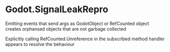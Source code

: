 # Godot.SignalLeakRepro

Emitting events that send args as GodotObject or RefCounted object creates orphansed objects that are not garbage collected

Explicitly calling RefCounted.Unreference in the subscribed method handler appears to resolve the behaviour
